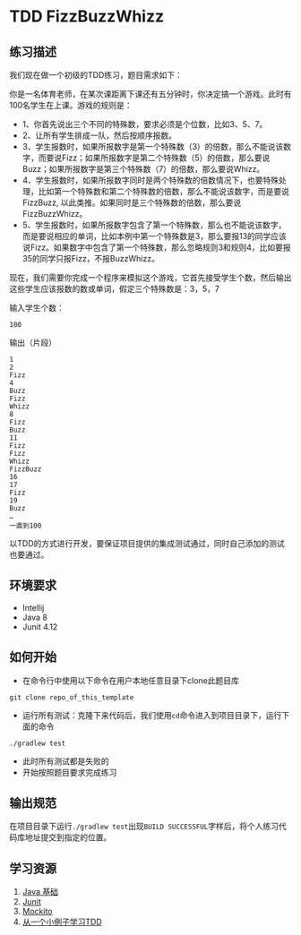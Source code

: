 # TDD FizzBuzzWhizz

## 练习描述

我们现在做一个初级的TDD练习，题目需求如下：

你是一名体育老师，在某次课距离下课还有五分钟时，你决定搞一个游戏。此时有100名学生在上课。游戏的规则是：

+ 1、你首先说出三个不同的特殊数，要求必须是个位数，比如3、5、7。
+ 2、让所有学生排成一队，然后按顺序报数。
+ 3、学生报数时，如果所报数字是第一个特殊数（3）的倍数，那么不能说该数字，而要说Fizz；如果所报数字是第二个特殊数（5）的倍数，那么要说Buzz；如果所报数字是第三个特殊数（7）的倍数，那么要说Whizz。
+ 4、学生报数时，如果所报数字同时是两个特殊数的倍数情况下，也要特殊处理，比如第一个特殊数和第二个特殊数的倍数，那么不能说该数字，而是要说FizzBuzz, 以此类推。如果同时是三个特殊数的倍数，那么要说FizzBuzzWhizz。
+ 5、学生报数时，如果所报数字包含了第一个特殊数，那么也不能说该数字，而是要说相应的单词，比如本例中第一个特殊数是3，那么要报13的同学应该说Fizz。如果数字中包含了第一个特殊数，那么忽略规则3和规则4，比如要报35的同学只报Fizz，不报BuzzWhizz。
 
现在，我们需要你完成一个程序来模拟这个游戏，它首先接受学生个数，然后输出这些学生应该报数的数或单词，假定三个特殊数是：3，5，7

输入学生个数：
```
100
```

输出（片段）
```
1
2
Fizz
4
Buzz
Fizz
Whizz
8
Fizz
Buzz
11
Fizz
Fizz
Whizz
FizzBuzz
16
17
Fizz
19
Buzz 
…
一直到100
```

以TDD的方式进行开发，要保证项目提供的集成测试通过，同时自己添加的测试也要通过。

## 环境要求

- Intellij
- Java 8
- Junit 4.12

## 如何开始

- 在命令行中使用以下命令在用户本地任意目录下clone此题目库
```
git clone repo_of_this_template
```
- 运行所有测试：克隆下来代码后，我们使用`cd`命令进入到项目目录下，运行下面的命令
```
./gradlew test
```
- 此时所有测试都是失败的
- 开始按照题目要求完成练习

## 输出规范

在项目目录下运行`./gradlew test`出现`BUILD SUCCESSFUL`字样后，将个人练习代码库地址提交到指定的位置。

## 学习资源
1. [Java 基础](http://www.runoob.com/java/java-tutorial.html)
2. [Junit](http://junit.org/junit5/docs/current/user-guide/#writing-tests-assertions)
3. [Mockito](http://site.mockito.org/)
4. [从一个小例子学习TDD](http://icodeit.org/2014/11/tdd-step-by-step/)